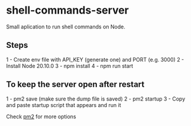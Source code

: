 # shell-commands-server

Small aplication to run shell commands on Node.

## Steps

1 - Create env file with API_KEY (generate one) and PORT (e.g. 3000)
2 - Install Node 20.10.0
3 - npm install
4 - npm run start

## To keep the server open after restart

1 - pm2 save (make sure the dump file is saved)
2 - pm2 startup
3 - Copy and paste startup script that appears and run it

Check [pm2](https://github.com/Unitech/pm2) for more options
